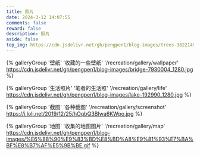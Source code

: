 ```yaml
---
title: 照片
date: 2024-3-12 14:07:55
comments: false
reward: false
description: 照片
aside: false
top_img: https://cdn.jsdelivr.net/gh/pengpen1/blog-images/trees-3822149_1280.jpg
---
```


{% galleryGroup '壁纸' '收藏的一些壁纸' '/recreation/gallery/wallpaper' https://cdn.jsdelivr.net/gh/pengpen1/blog-images/bridge-7930004_1280.jpg %}

{% galleryGroup '生活照片' '笔者的生活照' '/recreation/gallery/life' https://cdn.jsdelivr.net/gh/pengpen1/blog-images/lake-192990_1280.jpg %}

{% galleryGroup '截图' '各种截图' '/recreation/gallery/screenshot' https://i.loli.net/2019/12/25/hOqbQ3BIwa6KWpo.jpg %}

{% galleryGroup '地图' '收集的地图图片' '/recreation/gallery/map' https://cdn.jsdelivr.net/gh/pengpen1/blog-images/%E6%88%90%E9%83%BD%E8%BD%A8%E9%81%93%E7%BA%BF%E8%B7%AF%E5%9B%BE.gif %}
